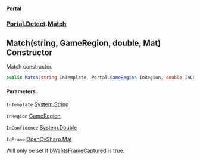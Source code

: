 #### [Portal](index.md 'index')
### [Portal.Detect](Portal.Detect.md 'Portal.Detect').[Match](Match.md 'Portal.Detect.Match')

## Match(string, GameRegion, double, Mat) Constructor

Match constructor.

```csharp
public Match(string InTemplate, Portal.GameRegion InRegion, double InConfidence, OpenCvSharp.Mat? InFrame=null);
```
#### Parameters

<a name='Portal.Detect.Match.Match(string,Portal.GameRegion,double,OpenCvSharp.Mat).InTemplate'></a>

`InTemplate` [System.String](https://docs.microsoft.com/en-us/dotnet/api/System.String 'System.String')

<a name='Portal.Detect.Match.Match(string,Portal.GameRegion,double,OpenCvSharp.Mat).InRegion'></a>

`InRegion` [GameRegion](GameRegion.md 'Portal.GameRegion')

<a name='Portal.Detect.Match.Match(string,Portal.GameRegion,double,OpenCvSharp.Mat).InConfidence'></a>

`InConfidence` [System.Double](https://docs.microsoft.com/en-us/dotnet/api/System.Double 'System.Double')

<a name='Portal.Detect.Match.Match(string,Portal.GameRegion,double,OpenCvSharp.Mat).InFrame'></a>

`InFrame` [OpenCvSharp.Mat](https://docs.microsoft.com/en-us/dotnet/api/OpenCvSharp.Mat 'OpenCvSharp.Mat')

Will only be set if [bWantsFrameCaptured](SearchOptions.bWantsFrameCaptured.md 'Portal.Detect.SearchOptions.bWantsFrameCaptured') is true.
